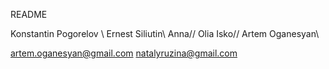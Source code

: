 README

Konstantin Pogorelov \\
Ernest Siliutin\\
Anna//
Olia Isko//
Artem Oganesyan\\

artem.oganesyan@gmail.com
natalyruzina@gmail.com